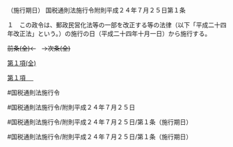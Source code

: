 （施行期日）
国税通則法施行令附則平成２４年７月２５日第１条

１　この政令は、郵政民営化法等の一部を改正する等の法律（以下「平成二十四年改正法」という。）の施行の日（平成二十四年十月一日）から施行する。

~~前条(全)←~~　~~→次条(全)~~

[第１項(全)](国税通則法施行＿令附則平成２４年７月２５日第１条第１項_.md)  

[第１項 　 ](国税通則法施行＿令附則平成２４年７月２５日第１条第１項.md)  

#国税通則法施行令

#国税通則法施行令/附則平成２４年７月２５日

#国税通則法施行令/附則平成２４年７月２５日/第１条（施行期日）

#国税通則法施行令/附則平成２４年７月２５日/第１条（施行期日）

